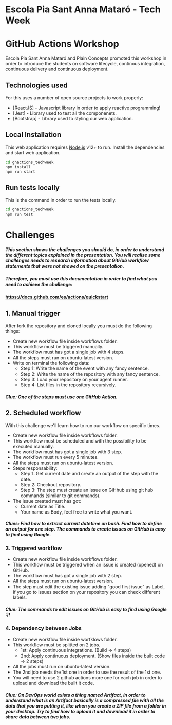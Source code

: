 # Escola Pia Sant Anna Mataró - Tech Week
# GitHub Actions Workshop
Escola Pia Sant Anna Mataró and Plain Concepts promoted this workshop in order to introduce 
the students on software lifecycle, continous integration, continuous delivery and continuous deployment.

## Technologies used
For this uses a number of open source projects to work properly:
- [ReactJS] - Javascript library in order to apply reactive programming!
- [Jest] - Library used to test all the componenets.
- [Bootstrap] - Library used to styling our web application.

## Local Installation
This web application requires [Node.js](https://nodejs.org/) v12+ to run.
Install the dependencies and start web application.

```sh
cd ghactions_techweek
npm install
npm run start
```

## Run tests locally
This is the command in order to run the tests locally.

```sh
cd ghactions_techweek
npm run test
```

# Challenges
##### This section shows the challenges you should do, in order to understand the different topics explained in the presentation. You will realise some challenges needs to research information about GitHub workflow statements that were not showed on the presentation.

#####  Therefore, you must use this documentation in order to find what you need to achieve the challenge:
#### https://docs.github.com/es/actions/quickstart
## 1. Manual trigger
After fork the repository and cloned locally you must do the following things:
- Create new workflow file inside workflows folder.
- This workflow must be triggered manually.
- The workflow must has got a single job with 4 steps.
- All the steps must run on ubuntu-latest version.
- Write on terminal the following data:
    -  Step 1: Write the name of the event with any fancy sentence.
    -  Step 2: Write the name of the repository with any fancy sentence.
    -  Step 3: Load your repository on your agent runner.
    -  Step 4: List files in the repository recursively.

##### Clue: One of the steps must use one GitHub Action.

## 2. Scheduled workflow
With this challenge we'll learn how to run our workflow on specific times.
- Create new workflow file inside workflows folder.
- This workflow must be scheduled and with the possibility to be executed manually.
- The workflow must has got a single job with 3 step.
- The workflow must run every 5 minutes.
- All the steps must run on ubuntu-latest version.
- Steps responsability:
    -  Step 1: Get current date and create an output of the step with the date.
    -  Step 2: Checkout repository.
    -  Step 3: The step must create an issue on GiHhub using git hub commands (similar to git   commands).
-  The issue created must has got:
    -  Current date as Title.
    -  Your name as Body, feel free to write what you want.

##### Clues: Find how to extract current datetime on bash. Find how to define an output for one step. The commands to create issues on GitHub is easy to find using Google.

### 3. Triggered workflow
- Create new workflow file inside workflows folder.
- This workflow must be  triggered when an issue is created (opened) on GitHub.
- The workflow must has got a single job with 2 step.
- All the steps must run on ubuntu-latest version.
- The step must edit the existing issue adding "good first issue" as Label, if you go to issues section on your repository you can check different labels.

##### Clue: The commands to edit issues on GitHub is easy to find using Google :)!

### 4. Dependency between Jobs
- Create new workflow file inside worfklows folder.
- This workflow must be splitted on 2 jobs.
    - 1st: Apply continuous integrations. (Build => 4 steps)
    - 2nd: Apply continuous deployment.   (Show files inside the built code => 2 steps)
- All the jobs must run on ubuntu-latest version.
- The 2nd job needs the 1st one in order to use the result of the 1st one.
- You will need to use 2 github actions more one for each job in order to upload and download the built it code.

##### Clue: On DevOps world exists a thing named Artifact, in order to understand what is an Artifact basically is a compressed file with all the data that you are putting it, like when you create a ZIP file from a folder in your desktop. Try to find how to upload it and download it in order to share data between two jobs.
